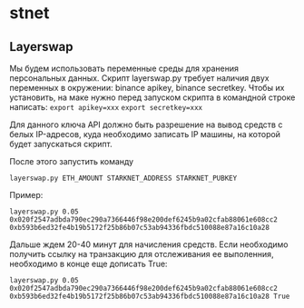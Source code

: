 # stnet


## Layerswap
Мы будем использовать переменные среды для хранения персональных данных. Скрипт layerswap.py требует наличия двух переменных в окружении: binance apikey, binance secretkey.
Чтобы их установить, на маке нужно перед запуском скрипта в командной строке написать: 
```export apikey=xxx```
```export secretkey=xxx```

Для данного ключа API должно быть разрешение на вывод средств с белых IP-адресов, куда необходимо записать IP машины, на которой будет запускаться скрипт. 

После этого запустить команду
``` 
layerswap.py ETH_AMOUNT STARKNET_ADDRESS STARKNET_PUBKEY 
```
Пример:
``` 
layerswap.py 0.05 0x020f2547adbda790ec290a7366446f98e200def6245b9a02cfab88061e608cc2 0xb593b6ed32fe4b19b5172f25b86b07c53ab94336fbdc510088e87a16c10a28 
```

Дальше ждем 20-40 минут для начисления средств. Если необходимо получить ссылку на транзакцию для отслеживания ее выполенния, необходимо в конце еще дописать True:
``` 
layerswap.py 0.05 0x020f2547adbda790ec290a7366446f98e200def6245b9a02cfab88061e608cc2 0xb593b6ed32fe4b19b5172f25b86b07c53ab94336fbdc510088e87a16c10a28 True
```



